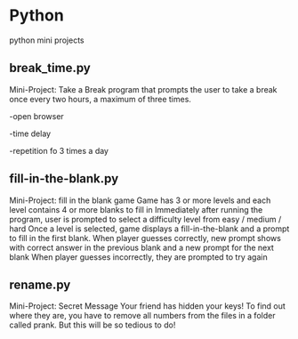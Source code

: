 # Python
python mini projects
## break_time.py
Mini-Project: Take a Break
program that prompts the user to take a break once every two hours, a maximum of three times.

-open browser

-time delay

-repetition fo 3 times a day

## fill-in-the-blank.py
Mini-Project: fill in the blank game
Game has 3 or more levels and each level contains 4 or more blanks to fill in
Immediately after running the program, user is prompted to select a difficulty level from easy / medium / hard
Once a level is selected, game displays a fill-in-the-blank and a prompt to fill in the first blank.
When player guesses correctly, new prompt shows with correct answer in the previous blank and a new prompt for the next blank
When player guesses incorrectly, they are prompted to try again

## rename.py
Mini-Project: Secret Message
Your friend has hidden your keys! To find out where they are,
you have to remove all numbers from the files in a folder
called prank. But this will be so tedious to do!

